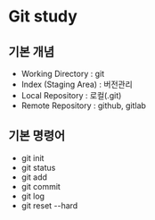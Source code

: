 # Git study

## 기본 개념
- Working Directory : git
- Index (Staging Area) : 버전관리
- Local Repository : 로컬(.git)
- Remote Repository : github, gitlab

## 기본 명령어
- git init
- git status
- git add
- git commit
- git log
- git reset --hard